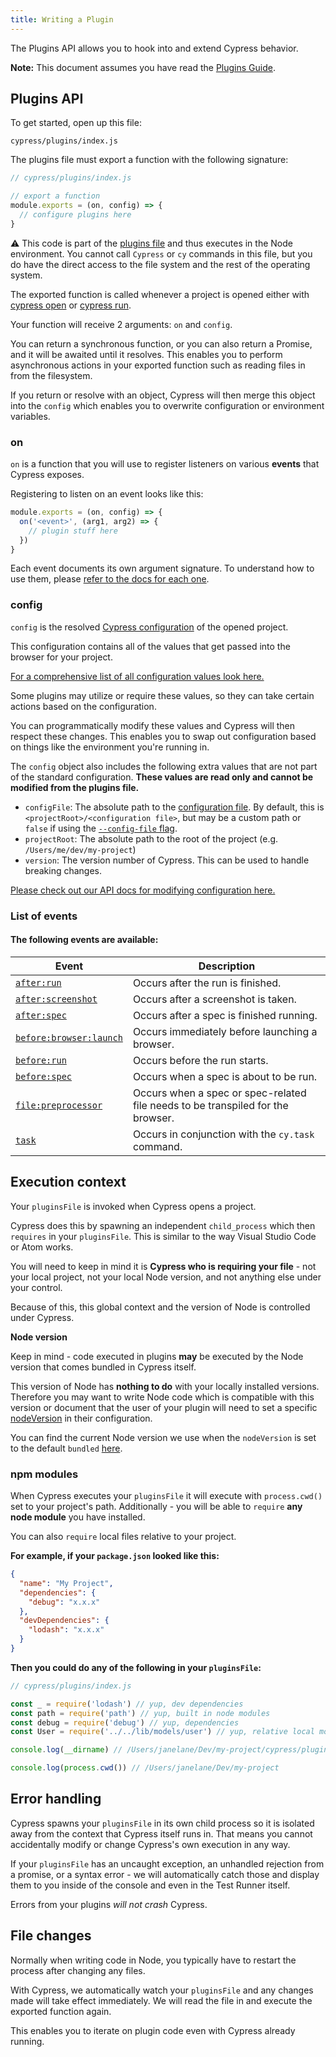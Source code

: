```yaml
---
title: Writing a Plugin
---
```


The Plugins API allows you to hook into and extend Cypress behavior.

<Alert type="info">

**Note:** This document assumes you have read the
[Plugins Guide](/guides/tooling/plugins-guide).

</Alert>

## Plugins API

To get started, open up this file:

```text
cypress/plugins/index.js
```

The plugins file must export a function with the following signature:

```javascript
// cypress/plugins/index.js

// export a function
module.exports = (on, config) => {
  // configure plugins here
}
```

<Alert type="warning">

⚠️ This code is part of the
[plugins file](/guides/core-concepts/writing-and-organizing-tests.html#Plugin-files)
and thus executes in the Node environment. You cannot call `Cypress` or `cy`
commands in this file, but you do have the direct access to the file system and
the rest of the operating system.

</Alert>

The exported function is called whenever a project is opened either with
[cypress open](/guides/guides/command-line#cypress-open) or
[cypress run](/guides/guides/command-line#cypress-run).

Your function will receive 2 arguments: `on` and `config`.

You can return a synchronous function, or you can also return a Promise, and it
will be awaited until it resolves. This enables you to perform asynchronous
actions in your exported function such as reading files in from the filesystem.

If you return or resolve with an object, Cypress will then merge this object
into the `config` which enables you to overwrite configuration or environment
variables.

### on

`on` is a function that you will use to register listeners on various **events**
that Cypress exposes.

Registering to listen on an event looks like this:

```javascript
module.exports = (on, config) => {
  on('<event>', (arg1, arg2) => {
    // plugin stuff here
  })
}
```

Each event documents its own argument signature. To understand how to use them,
please [refer to the docs for each one](#List-of-events).

### config

`config` is the resolved
[Cypress configuration](/guides/references/configuration) of the opened project.

This configuration contains all of the values that get passed into the browser
for your project.

[For a comprehensive list of all configuration values look here.](https://github.com/cypress-io/cypress/blob/master/packages/server/lib/config.js)

Some plugins may utilize or require these values, so they can take certain
actions based on the configuration.

You can programmatically modify these values and Cypress will then respect these
changes. This enables you to swap out configuration based on things like the
environment you're running in.

<Alert type="warning">

The `config` object also includes the following extra values that are not part
of the standard configuration. **These values are read only and cannot be
modified from the plugins file.**

- `configFile`: The absolute path to the
  [configuration file](/guides/references/configuration). By default, this is
  `<projectRoot>/<configuration file>`, but may be a custom path or `false` if
  using the
  [`--config-file` flag](/guides/guides/command-line#cypress-open-config-file-lt-config-file-gt).
- `projectRoot`: The absolute path to the root of the project (e.g.
  `/Users/me/dev/my-project`)
- `version`: The version number of Cypress. This can be used to handle breaking
  changes.

</Alert>

[Please check out our API docs for modifying configuration here.](/api/plugins/configuration-api)

### List of events

#### The following events are available:

| Event                                                      | Description                                                                     |
| ---------------------------------------------------------- | ------------------------------------------------------------------------------- |
| [`after:run`](/api/plugins/after-run-api)                  | Occurs after the run is finished.                                               |
| [`after:screenshot`](/api/plugins/after-screenshot-api)    | Occurs after a screenshot is taken.                                             |
| [`after:spec`](/api/plugins/after-spec-api)                | Occurs after a spec is finished running.                                        |
| [`before:browser:launch`](/api/plugins/browser-launch-api) | Occurs immediately before launching a browser.                                  |
| [`before:run`](/api/plugins/before-run-api)                | Occurs before the run starts.                                                   |
| [`before:spec`](/api/plugins/before-spec-api)              | Occurs when a spec is about to be run.                                          |
| [`file:preprocessor`](/api/plugins/preprocessors-api)      | Occurs when a spec or spec-related file needs to be transpiled for the browser. |
| [`task`](/api/commands/task)                               | Occurs in conjunction with the `cy.task` command.                               |

## Execution context

Your `pluginsFile` is invoked when Cypress opens a project.

Cypress does this by spawning an independent `child_process` which then
`requires` in your `pluginsFile`. This is similar to the way Visual Studio Code
or Atom works.

You will need to keep in mind it is **Cypress who is requiring your file** - not
your local project, not your local Node version, and not anything else under
your control.

Because of this, this global context and the version of Node is controlled under
Cypress.

<Alert type="warning">

<strong class="alert-header">Node version</strong>

Keep in mind - code executed in plugins **may** be executed by the Node version
that comes bundled in Cypress itself.

This version of Node has **nothing to do** with your locally installed versions.
Therefore you may want to write Node code which is compatible with this version
or document that the user of your plugin will need to set a specific
[nodeVersion](/guides/references/configuration#Node-version) in their
configuration.

You can find the current Node version we use when the `nodeVersion` is set to
the default `bundled`
[here](https://github.com/cypress-io/cypress/blob/master/.node-version).

</Alert>

### npm modules

When Cypress executes your `pluginsFile` it will execute with `process.cwd()`
set to your project's path. Additionally - you will be able to `require` **any
node module** you have installed.

You can also `require` local files relative to your project.

**For example, if your `package.json` looked like this:**

```json
{
  "name": "My Project",
  "dependencies": {
    "debug": "x.x.x"
  },
  "devDependencies": {
    "lodash": "x.x.x"
  }
}
```

**Then you could do any of the following in your `pluginsFile`:**

```js
// cypress/plugins/index.js

const _ = require('lodash') // yup, dev dependencies
const path = require('path') // yup, built in node modules
const debug = require('debug') // yup, dependencies
const User = require('../../lib/models/user') // yup, relative local modules

console.log(__dirname) // /Users/janelane/Dev/my-project/cypress/plugins/index.js

console.log(process.cwd()) // /Users/janelane/Dev/my-project
```

## Error handling

Cypress spawns your `pluginsFile` in its own child process so it is isolated
away from the context that Cypress itself runs in. That means you cannot
accidentally modify or change Cypress's own execution in any way.

If your `pluginsFile` has an uncaught exception, an unhandled rejection from a
promise, or a syntax error - we will automatically catch those and display them
to you inside of the console and even in the Test Runner itself.

Errors from your plugins _will not crash_ Cypress.

## File changes

Normally when writing code in Node, you typically have to restart the process
after changing any files.

With Cypress, we automatically watch your `pluginsFile` and any changes made
will take effect immediately. We will read the file in and execute the exported
function again.

This enables you to iterate on plugin code even with Cypress already running.
